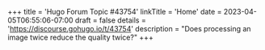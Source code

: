 +++
title = 'Hugo Forum Topic #43754'
linkTitle = 'Home'
date = 2023-04-05T06:55:06-07:00
draft = false
details = 'https://discourse.gohugo.io/t/43754'
description = "Does processing an image twice reduce the quality twice?"
+++
